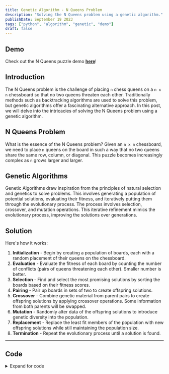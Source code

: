 ```yaml
---
title: Genetic Algorithm - N Queens Problem
description: "Solving the N Queens problem using a genetic algorithm."
publishDate: September 19 2023
tags: ["python", "algorithm", "genetic", "demo"]
draft: false
---
```


## Demo

Check out the N Queens puzzle demo [**here**](/programs/genetic-algorithm)!

## Introduction

The N Queens problem is the challenge of placing `n` chess queens on a `n x n` chessboard so that no two queens threaten each other. Traditionally methods such as backtracking algorithms are used to solve this problem, but genetic algorithms offer a fascinating alternative approach. In this post, we will delve into the intricacies of solving the N Queens problem using a genetic algorithm.

## N Queens Problem

What is the essence of the N Queens problem? Given an `n x n` chessboard, we need to place `n` queens on the board in such a way that no two queens share the same row, column, or diagonal. This puzzle becomes increasingly complex as `n` grows larger and larger.

## Genetic Algorithms

Genetic Algorithms draw inspiration from the principles of natural selection and genetics to solve problems. This involves generating a population of potential solutions, evaluating their fitness, and iteratively putting them through the evolutionary process. The process involves selection, crossover, and mutation operations. This iterative refinement mimics the evolutionary process, improving the solutions over generations.

## Solution

Here's how it works:

1. **Initialization** - Begin by creating a population of boards, each with a random placement of their queens on the chessboard.
2. **Evaluation** - Evaluate the fitness of each board by counting the number of conflicts (pairs of queens threatening each other). Smaller number is better.
3. **Selection** - Find and select the most promising solutions by sorting the boards based on their fitness scores.
4. **Pairing** - Pair up boards in sets of two to create offspring solutions.
5. **Crossover** - Combine genetic material from parent pairs to create offspring solutions by applying crossover operations. Some information from both parents will be swapped.
6. **Mutation** - Randomly alter data of the offspring solutions to introduce genetic diversity into the population.
7. **Replacement** - Replace the least fit members of the population with new offspring solutions while still maintaining the population size.
8. **Termination** - Repeat the evolutionary process until a solution is found.

---

## Code

<details>
<summary>Expand for code</summary>

```python title="board.py"
# Saurav Chhapawala

import random
import numpy as np

class Board:
    def __init__(self, n):
        self.n_queen = n
        self.map = [[0 for j in range(n)] for i in range(n)]
        self.fit = 0

        for i in range(self.n_queen):
            j = random.randint(0, self.n_queen - 1)
            self.map[i][j] = 1

    def fitness(self):
        self.fit = 0
        for i in range(self.n_queen):
            for j in range(self.n_queen):
                if self.map[i][j] == 1:
                    for k in range(1, self.n_queen - i):
                        if self.map[i + k][j] == 1:
                            self.fit += 1
                        if j - k >= 0 and self.map[i + k][j - k] == 1:
                            self.fit += 1
                        if j + k < self.n_queen and self.map[i + k][j + k] == 1:
                            self.fit += 1

    def show(self):
        print(np.matrix(self.map))
        print("Fitness: ",  self.fit)

    def flip(self, i, j):
        if self.map[i][j] == 0:
            self.map[i][j] = 1
        else:
            self.map[i][j] = 0

    def get_map(self):
        return self.map

    def get_fit(self):
        return self.fit

    def getStringRep(self):
        result = ""
        for i in range(self.n_queen):
          for j in range(self.n_queen):
            if self.map[i][j] == 1:
              result += str(j + 1)
        return result

    def setBoardfromString(self, s):
        self.map = [[0 for j in range(self.n_queen)] for i in range(self.n_queen)]
        for i in range(self.n_queen):
          num = int(s[i:i+1])
          self.map[i][num - 1] = 1
```

```python title="genetic.py"
# Genetic Algorithm approach to solving the N-Queens problem
# Saurav Chhapawala

import board
import random
import time

STATE_NUM = 8

class State:
    def __init__(self):
        self.boardObj = board.Board(QUEENS_NUM)
        #set board fitness based on current state
        self.boardObj.fitness()

        self.state = self.boardObj.getStringRep()
        self.fitness = self.boardObj.get_fit()
        self.normalized = 0

    def setNorm(self, n):
        self.normalized = n

    #function to compare normalization values of States
    def __lt__(self, other):
        return self.normalized < other.normalized


print("N Queens problem solver - Genetic Algotithm")
print("Enter a value for n (default is 5):")
QUEENS_NUM = input()
if QUEENS_NUM == "":
    QUEENS_NUM = 5
else:
    QUEENS_NUM = int(QUEENS_NUM)

#generate the starting boards
boardStates = []
for i in range(STATE_NUM):
    temp = State()
    temp.boardObj.fitness()
    boardStates.append(temp)

print("Starting Boards:")
for s in boardStates:
    s.boardObj.show()

def genetic():
    run = 0
    while True:
        #solution found
        for s in boardStates:
            if s.boardObj.get_fit() == 0:
                return s, run

        fitSum = 0
        #calculate the total of the fitness values
        for s in boardStates:
            fitSum += s.boardObj.get_fit()

        #selection process
        for s in boardStates:
            temp = s.boardObj.get_fit() / fitSum
            s.setNorm(temp)
        #sort the board states ascending by normalized value
        boardStates.sort()

        #boards will get selected depending on how fit they are
        #higher fitness means higher chance of getting selected
        selection = []
        for i in range(STATE_NUM):
            r = random.random()

            if r < boardStates[0].normalized:
                selection.append(boardStates[7])
            elif r < boardStates[0].normalized + boardStates[1].normalized:
                selection.append(boardStates[6])
            elif r < boardStates[0].normalized + boardStates[1].normalized + boardStates[2].normalized:
                selection.append(boardStates[5])
            elif r < boardStates[0].normalized + boardStates[1].normalized + boardStates[2].normalized + boardStates[3].normalized:
                selection.append(boardStates[4])
            elif r < boardStates[0].normalized + boardStates[1].normalized + boardStates[2].normalized + boardStates[3].normalized + boardStates[4].normalized:
                selection.append(boardStates[3])
            elif r < boardStates[0].normalized + boardStates[1].normalized + boardStates[2].normalized + boardStates[3].normalized + boardStates[4].normalized + boardStates[5].normalized:
                selection.append(boardStates[2])
            elif r < boardStates[0].normalized + boardStates[1].normalized + boardStates[2].normalized + boardStates[3].normalized + boardStates[4].normalized + boardStates[5].normalized + boardStates[6].normalized:
                selection.append(boardStates[1])
            else:
                selection.append(boardStates[0])

        #pairing process
        pair1 = [selection[0].boardObj.getStringRep(), selection[1].boardObj.getStringRep()]
        pair2 = [selection[2].boardObj.getStringRep(), selection[3].boardObj.getStringRep()]
        pair3 = [selection[4].boardObj.getStringRep(), selection[5].boardObj.getStringRep()]
        pair4 = [selection[6].boardObj.getStringRep(), selection[7].boardObj.getStringRep()]

        tempList = []
        n = selection[0].boardObj.n_queen

        #cross over process
        #4 groups of 2 for 8 total new states
        randIndex = random.randint(1, n - 1)
        new11 = pair1[0][0:randIndex] + pair1[1][randIndex::]
        new12 = pair1[1][0:randIndex] + pair1[0][randIndex::]

        randIndex = random.randint(1, n - 1)
        new21 = pair2[0][0:randIndex] + pair2[1][randIndex::]
        new22 = pair2[1][0:randIndex] + pair2[0][randIndex::]

        randIndex = random.randint(1, n - 1)
        new31 = pair3[0][0:randIndex] + pair3[1][randIndex::]
        new32 = pair3[1][0:randIndex] + pair3[0][randIndex::]

        randIndex = random.randint(1, n - 1)
        new41 = pair4[0][0:randIndex] + pair4[1][randIndex::]
        new42 = pair4[1][0:randIndex] + pair4[0][randIndex::]

        tempList.append(new11)
        tempList.append(new12)
        tempList.append(new21)
        tempList.append(new22)
        tempList.append(new31)
        tempList.append(new32)
        tempList.append(new41)
        tempList.append(new42)

        #mutation process
        i = 0
        for ele in tempList:
            r = random.randint(0, n)
            if r != 0:
                a = list(ele)
                a[r-1] = str(random.randint(1,n))
                ele = "".join(a)
            selection[i].boardObj.setBoardfromString(ele)
            selection[i].boardObj.fitness()
            i += 1

        state = selection.copy()
        run += 1


startTime = time.time()
finalBoard, run = genetic()
endTime = time.time()

print("Ending Board:")
print("Running time:", (endTime - startTime)*1000, "ms")
print("Runs:", run)
finalBoard.boardObj.show()
```
